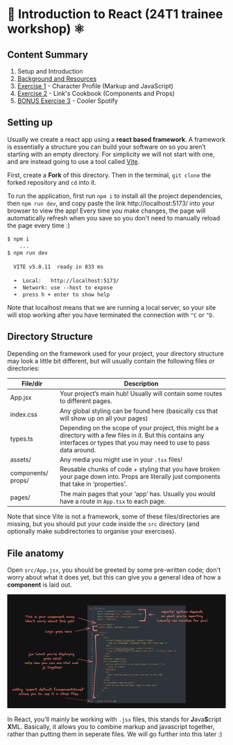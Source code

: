 # 🌱 Introduction to React (24T1 trainee workshop) ⚛︎
## Content Summary
1) Setup and Introduction
2) [Background and Resources](spec/background.md)
3) [Exercise 1](./spec/1-character-card.md) - Character Profile (Markup and JavaScript)
4) [Exercise 2](./spec/2-links-cookbook.md) - Link's Cookbook (Components and Props)
3) [BONUS Exercise 3](spec/3-cooler-spotify.md) - Cooler Spotify

## Setting up
Usually we create a react app using a **react based framework**. A framework is essentially a structure you can build your software on so you aren’t starting with an empty directory. For simplicity we will not start with one, and are instead going to use a tool called [Vite](https://vitejs.dev/).

First, create a **Fork** of this directory. Then in the terminal, `git clone` the forked repository and `cd` into it.

To run the application, first run `npm i` to install all the project dependencies, then `npm run dev`, and copy paste the link http://localhost:5173/ into your browser to view the app! Every time you make changes, the page will automatically refresh when you save so you don't need to manually reload the page every time :)

```
$ npm i
    ...
$ npm run dev

  VITE v5.0.11  ready in 833 ms

  ➜  Local:   http://localhost:5173/
  ➜  Network: use --host to expose
  ➜  press h + enter to show help
```
Note that localhost means that we are running a local server, so your site will stop working after you have terminated the connection with `^C` or `^D`.

## Directory Structure
Depending on the framework used for your project, your directory structure may look a little bit different, but will usually contain the following files or directories:

| File/dir           | Description                                                                                                                                                                       |
|--------------------|-----------------------------------------------------------------------------------------------------------------------------------------------------------------------------------|
| App.jsx            | Your project’s main hub! Usually will contain some routes to different pages.                                                                                                     |
| index.css          | Any global styling can be found here (basically css that will show up on all your pages)                                                                                          |
| types.ts           | Depending on the scope of your project, this might be a directory with a few files in it. But this contains any interfaces or types that you may need to use to pass data around. |
| assets/            | Any media you might use in your `.tsx` files!                                                                                                                                     |
| components/ props/ | Reusable chunks of code + styling that you have broken your page down into. Props are literally just components that take in ‘properties’.                                        |
| pages/             | The main pages that your ‘app’ has. Usually you would have a route in `App.tsx` to each page.                                                                                     |

Note that since Vite is not a framework, some of these files/directories are missing, but you should put your code inside the `src` directory (and optionally make subdirectories to organise your exercises).

## File anatomy
Open `src/App.jsx`, you should be greeted by some pre-written code; don't worry about what it does yet, but this can give you a general idea of how a **component** is laid out.

![1-1-1](./spec/images/1-1-1.png)

In React, you'll mainly be working with `.jsx` files, this stands for **J**ava**S**cript **X**ML. Basically, it allows you to combine markup and javascript together, rather than putting them in seperate files. We will go further into this later :)


